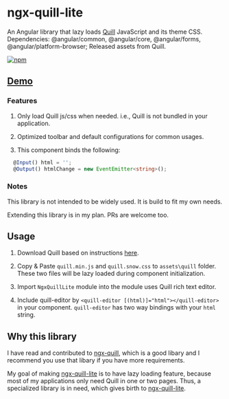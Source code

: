 # ngx-quill-lite

An Angular library that lazy loads [Quill](https://quilljs.com/) JavaScript and its theme CSS.
Dependencies: @angular/common, @angular/core, @angular/forms, @angular/platform-browser; Released assets from Quill.

[![npm](https://img.shields.io/npm/v/ngx-quill-lite.svg?style=flat-square)](https://www.npmjs.com/package/ngx-quill-lite)

## [Demo](https://ngx-quill-editor.netlify.com/)

### Features

1. Only load Quill js/css when needed. i.e., Quill is not bundled in your application.

1. Optimized toolbar and default configurations for common usages.

1. This component binds the following:

```TypeScript
  @Input() html = '';
  @Output() htmlChange = new EventEmitter<string>();
```

### Notes

This library is not intended to be widely used. It is build to fit my own needs.

Extending this library is in my plan. PRs are welcome too.

## Usage

1. Download Quill based on instructions [here](https://quilljs.com/docs/download/).

1. Copy & Paste `quill.min.js` and `quill.snow.css` to `assets\quill` folder. These two files will be lazy loaded during component initialization.

1. Import `NgxQuillLite` module into the module uses Quill rich text editor.

1. Include quill-editor by `<quill-editor [(html)]="html"></quill-editor>` in your component. `quill-editor` has two way bindings with your `html` string.

## Why this library

I have read and contributed to [ngx-quill](https://github.com/KillerCodeMonkey/ngx-quill), which is a good libary and I recommend you use that libary if you have more requirements.

My goal of making [ngx-quill-lite](https://github.com/changhuixu/ngx-quill-lite) is to have lazy loading feature, because most of my applications only need Quill in one or two pages. Thus, a specialized library is in need, which gives birth to [ngx-quill-lite](https://github.com/changhuixu/ngx-quill-lite).
